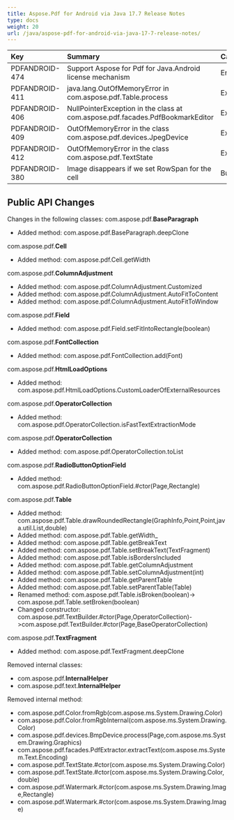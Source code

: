 ```yaml
---
title: Aspose.Pdf for Android via Java 17.7 Release Notes
type: docs
weight: 20
url: /java/aspose-pdf-for-android-via-java-17-7-release-notes/
---
```


|**Key**|**Summary**|**Category**|
| :- | :- | :- |
|PDFANDROID-474|Support Aspose for Pdf for Java.Android license mechanism|Enhancement|
|PDFANDROID-411|java.lang.OutOfMemoryError in com.aspose.pdf.Table.process|Exception|
|PDFANDROID-406|NullPointerException in the class at com.aspose.pdf.facades.PdfBookmarkEditor|Exception|
|PDFANDROID-409|OutOfMemoryError in the class com.aspose.pdf.devices.JpegDevice|Exception|
|PDFANDROID-412|OutOfMemoryError in the class com.aspose.pdf.TextState|Exception|
|PDFANDROID-380|Image disappears if we set RowSpan for the cell|Bug|
## **Public API Changes**
Changes in the following classes:
com.aspose.pdf.**BaseParagraph**

- Added method: com.aspose.pdf.BaseParagraph.deepClone

com.aspose.pdf.**Cell**

- Added method: com.aspose.pdf.Cell.getWidth

com.aspose.pdf.**ColumnAdjustment**

- Added method: com.aspose.pdf.ColumnAdjustment.Customized
- Added method: com.aspose.pdf.ColumnAdjustment.AutoFitToContent
- Added method: com.aspose.pdf.ColumnAdjustment.AutoFitToWindow

com.aspose.pdf.**Field**

- Added method: com.aspose.pdf.Field.setFitIntoRectangle(boolean)

com.aspose.pdf.**FontCollection**

- Added method: com.aspose.pdf.FontCollection.add(Font)

com.aspose.pdf.**HtmlLoadOptions**

- Added method: com.aspose.pdf.HtmlLoadOptions.CustomLoaderOfExternalResources

com.aspose.pdf.**OperatorCollection**

- Added method: com.aspose.pdf.OperatorCollection.isFastTextExtractionMode

com.aspose.pdf.**OperatorCollection**

- Added method: com.aspose.pdf.OperatorCollection.toList

com.aspose.pdf.**RadioButtonOptionField**

- Added method: com.aspose.pdf.RadioButtonOptionField.#ctor(Page,Rectangle)

com.aspose.pdf.**Table**

- Added method: com.aspose.pdf.Table.drawRoundedRectangle(GraphInfo,Point,Point,java.util.List<Operator>,double)
- Added method: com.aspose.pdf.Table.getWidth_
- Added method: com.aspose.pdf.Table.getBreakText
- Added method: com.aspose.pdf.Table.setBreakText(TextFragment)
- Added method: com.aspose.pdf.Table.isBordersIncluded
- Added method: com.aspose.pdf.Table.getColumnAdjustment
- Added method: com.aspose.pdf.Table.setColumnAdjustment(int)
- Added method: com.aspose.pdf.Table.getParentTable
- Added method: com.aspose.pdf.Table.setParentTable(Table)
- Renamed method: com.aspose.pdf.Table.isBroken(boolean)-> com.aspose.pdf.Table.setBroken(boolean)
- Changed constructor: com.aspose.pdf.TextBuilder.#ctor(Page,OperatorCollection)->com.aspose.pdf.TextBuilder.#ctor(Page,BaseOperatorCollection)

com.aspose.pdf.**TextFragment**

- Added method: com.aspose.pdf.TextFragment.deepClone

Removed internal classes:

- com.aspose.pdf.**InternalHelper**
- com.aspose.pdf.text.**InternalHelper**

Removed internal method:

- com.aspose.pdf.Color.fromRgb(com.aspose.ms.System.Drawing.Color)
- com.aspose.pdf.Color.fromRgbInternal(com.aspose.ms.System.Drawing.Color)
- com.aspose.pdf.devices.BmpDevice.process(Page,com.aspose.ms.System.Drawing.Graphics)
- com.aspose.pdf.facades.PdfExtractor.extractText(com.aspose.ms.System.Text.Encoding)
- com.aspose.pdf.TextState.#ctor(com.aspose.ms.System.Drawing.Color)
- com.aspose.pdf.TextState.#ctor(com.aspose.ms.System.Drawing.Color,double)
- com.aspose.pdf.Watermark.#ctor(com.aspose.ms.System.Drawing.Image,Rectangle)
- com.aspose.pdf.Watermark.#ctor(com.aspose.ms.System.Drawing.Image)
